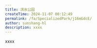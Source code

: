 ```yaml
---
title: 滨水公园
createTime: 2024-11-07 00:12:49
permalink: /fa/SpecializedPark/j16mGdcE/
author: sunshang-hl
description: xxxx
---
```


xxxx